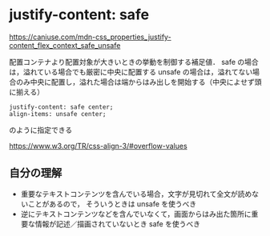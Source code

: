 # justify-content: safe

https://caniuse.com/mdn-css_properties_justify-content_flex_context_safe_unsafe

配置コンテナより配置対象が大きいときの挙動を制御する補足値．
safe の場合は，溢れている場合でも厳密に中央に配置する
unsafe の場合は，溢れてない場合のみ中央に配置し，溢れた場合は端からはみ出しを開始する（中央によせず頭に揃える）

```
justify-content: safe center;
align-items: unsafe center;
```

のように指定できる

https://www.w3.org/TR/css-align-3/#overflow-values

## 自分の理解

- 重要なテキストコンテンツを含んでいる場合，文字が見切れて全文が読めないことがあるので， そういうときは unsafe を使うべき
- 逆にテキストコンテンツなどを含んでいなくて，画面からはみ出た箇所に重要な情報が記述／描画されていないとき safe を使うべき
